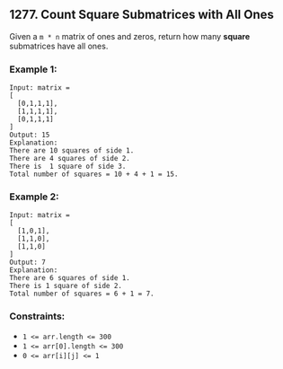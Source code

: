 ## 1277. Count Square Submatrices with All Ones

Given a ```m * n``` matrix of ones and zeros, return how many **square** submatrices have all ones.

### Example 1:
```
Input: matrix =
[
  [0,1,1,1],
  [1,1,1,1],
  [0,1,1,1]
]
Output: 15
Explanation:
There are 10 squares of side 1.
There are 4 squares of side 2.
There is  1 square of side 3.
Total number of squares = 10 + 4 + 1 = 15.
```
### Example 2:
```
Input: matrix =
[
  [1,0,1],
  [1,1,0],
  [1,1,0]
]
Output: 7
Explanation:
There are 6 squares of side 1.
There is 1 square of side 2.
Total number of squares = 6 + 1 = 7.
```

### Constraints:

* ```1 <= arr.length <= 300```
* ```1 <= arr[0].length <= 300```
* ```0 <= arr[i][j] <= 1```